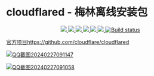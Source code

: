 # cloudflared - 梅林离线安装包
<p align="center">
<a href="https://github.com/lmq8267/cloudflared-merlin/releases"><img src="https://img.shields.io/github/downloads/lmq8267/cloudflared-merlin/total">
<a href="https://github.com/lmq8267/cloudflared-merlin/graphs/contributors"><img src="https://img.shields.io/github/contributors-anon/lmq8267/cloudflared-merlin">
<a href="https://github.com/lmq8267/cloudflared-merlin/releases/"><img src="https://img.shields.io/github/release/lmq8267/cloudflared-merlin">
<a href="https://github.com/lmq8267/cloudflared-merlin/issues"><img src="https://img.shields.io/github/issues-raw/lmq8267/cloudflared-merlin">
<a href="https://github.com/lmq8267/cloudflared-merlin/discussions"><img src="https://img.shields.io/github/discussions/lmq8267/cloudflared-merlin">
<a href="GitHub repo size"><img src="https://img.shields.io/github/repo-size/lmq8267/cloudflared-merlin?color=red&style=flat-square">
<a href="https://github.com/lmq8267/cloudflared-merlin/actions?query=workflow%3ABuild"><img src="https://img.shields.io/github/actions/workflow/status/lmq8267/cloudflared-merlin/打包.yml?branch=main" alt="Build status">
</p>

官方项目https://github.com/cloudflare/cloudflared

![QQ截图20240227091147](https://github.com/lmq8267/cloudflared-Merlin/assets/119713693/f8dd0c18-d3ff-44c5-982d-ebaab5e7fc8a)

![QQ截图20240227091058](https://github.com/lmq8267/cloudflared-Merlin/assets/119713693/3807e810-eae7-407f-8c15-01ae6e9590cd)
